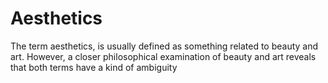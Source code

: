 # Aesthetics

The term aesthetics, is usually defined as something related to beauty and art. However, a closer philosophical examination of beauty and art reveals that both terms have a kind of ambiguity 


